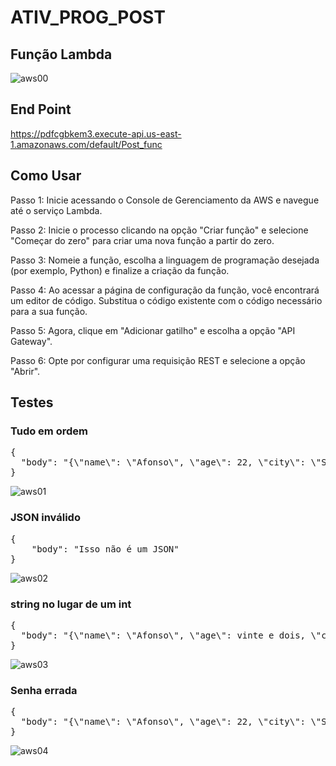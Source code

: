 # ATIV_PROG_POST

## Função Lambda
![aws00](https://github.com/Rafael-Moritz/ATIV_PROG_POST/assets/99282359/af5510ec-d23e-4004-b40c-6c975f24af0c)

## End Point

https://pdfcgbkem3.execute-api.us-east-1.amazonaws.com/default/Post_func

## Como Usar
Passo 1: Inicie acessando o Console de Gerenciamento da AWS e navegue até o serviço Lambda.

Passo 2: Inicie o processo clicando na opção "Criar função" e selecione "Começar do zero" para criar uma nova função a partir do zero.

Passo 3: Nomeie a função, escolha a linguagem de programação desejada (por exemplo, Python) e finalize a criação da função.

Passo 4: Ao acessar a página de configuração da função, você encontrará um editor de código. Substitua o código existente com o código necessário para a sua função.

Passo 5: Agora, clique em "Adicionar gatilho" e escolha a opção "API Gateway".

Passo 6: Opte por configurar uma requisição REST e selecione a opção "Abrir".

## Testes
### Tudo em ordem

<pre>
{
  "body": "{\"name\": \"Afonso\", \"age\": 22, \"city\": \"SP\", \"password\": \"afonsinho\"}"
}
</pre>

![aws01](https://github.com/Rafael-Moritz/ATIV_PROG_POST/assets/99282359/2d4e930f-765b-4a57-8e00-b68643079a9f)

### JSON inválido
<pre>
{
    "body": "Isso não é um JSON"
}
</pre>

![aws02](https://github.com/Rafael-Moritz/ATIV_PROG_POST/assets/99282359/60ab7395-5b73-4ff6-8cf4-912db797272c)

### string no lugar de um int
<pre>
{
  "body": "{\"name\": \"Afonso\", \"age\": vinte e dois, \"city\": \"SP\", \"password\": \"afonsinho\"}"
}
</pre>

![aws03](https://github.com/Rafael-Moritz/ATIV_PROG_POST/assets/99282359/214450fe-4b11-4be4-aefb-ec5121117d9d)

### Senha errada
<pre>
{
  "body": "{\"name\": \"Afonso\", \"age\": 22, \"city\": \"SP\", \"password\": \"renato\"}"
}
</pre>

![aws04](https://github.com/Rafael-Moritz/ATIV_PROG_POST/assets/99282359/cd1ba4d3-c922-41cd-ace7-7885af4b0dfd)
